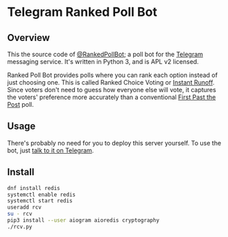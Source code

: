 # Telegram Ranked Poll Bot

## Overview

This the source code of [@RankedPollBot](https://t.me/RankedPollBot); a poll bot for the [Telegram](https://telegram.org/) messaging service. It's written in Python 3, and is APL v2 licensed.

Ranked Poll Bot provides polls where you can rank each option instead of just choosing one. This is called Ranked Choice Voting or [Instant Runoff](https://en.wikipedia.org/wiki/Instant-runoff_voting). Since voters don't need to guess how everyone else will vote, it captures the voters' preference more accurately than a conventional [First Past the Post](https://en.wikipedia.org/wiki/First-past-the-post_voting) poll.

## Usage

There's probably no need for you to deploy this server yourself. To use the bot, just [talk to it on Telegram](https://t.me/RankedPollBot).

## Install

```bash
dnf install redis
systemctl enable redis
systemctl start redis
useradd rcv
su - rcv
pip3 install --user aiogram aioredis cryptography
./rcv.py
```
